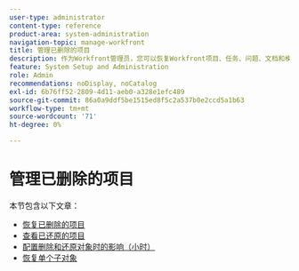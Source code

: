 ```yaml
---
user-type: administrator
content-type: reference
product-area: system-administration
navigation-topic: manage-workfront
title: 管理已删除的项目
description: 作为Workfront管理员，您可以恢复Workfront项目、任务、问题、文档和模板（如果它们在过去30天内被删除）。 恢复对象时，也将恢复其所有子对象和字段。
feature: System Setup and Administration
role: Admin
recommendations: noDisplay, noCatalog
exl-id: 6b76ff52-2809-4d11-aeb0-a328e1efc489
source-git-commit: 86a0a9ddf5be1515ed8f5c2a537b0e2ccd5a1b63
workflow-type: tm+mt
source-wordcount: '71'
ht-degree: 0%

---
```


# 管理已删除的项目

本节包含以下文章：

* [恢复已删除的项目](../../../administration-and-setup/manage-workfront/manage-deleted-items/restore-deleted-items.md)
* [查看已还原的项目](../../../administration-and-setup/manage-workfront/manage-deleted-items/view-restored-items.md)
* [配置删除和还原对象时的影响（小时）](../../../administration-and-setup/manage-workfront/manage-deleted-items/configure-how-hours-affected-when-obj-deleted-restored.md)
* [恢复单个子对象](../../../administration-and-setup/manage-workfront/manage-deleted-items/restoring-individual-child-objects.md)
